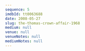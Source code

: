 ```yaml
---
sequence: 5
imdbId: tt0063688
date: 2008-05-27
slug: the-thomas-crown-affair-1968
medium: null
venue: null
venueNotes: null
mediumNotes: null
---
```


